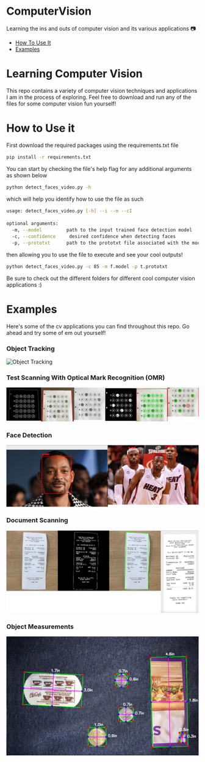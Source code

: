 # ComputerVision
Learning the ins and outs of computer vision and its various applications 📷

 - [How To Use It](https://github.com/ahmadtc1/ComputerVision#how-to-use-it)
 - [Examples](https://github.com/ahmadtc1/ComputerVision#examples)

# Learning Computer Vision
This repo contains a variety of computer vision techniques and applications I am in the process of exploring. Feel free to download and run any of the files for some computer vision fun yourself!

# How to Use it
First download the required packages using the requirements.txt file
```bash
pip install -r requirements.txt
```

You can start by checking the file's help flag for any additional arguments as shown below

```bash
python detect_faces_video.py -h
```
which will help you identify how to use the file as such
```bash
usage: detect_faces_video.py [-h] --i --m --cI

optional arguments:
  -m, --model         path to the input trained face detection model
  -c, --confidence     desired confidence when detecting faces
  -p, --prototxt      path to the prototxt file associated with the model
```

then allowing you to use the file to execute and see your cool outputs!
```bash
python detect_faces_video.py -c 85 -m f.model -p t.prototxt
```

Be sure to check out the different folders for different cool computer vision applications :)

# Examples
Here's some of the cv applications you can find throughout this repo. Go ahead and try some of em out yourself!

### Object Tracking
![Object Tracking](/img/objectTracking.gif)

### Test Scanning With Optical Mark Recognition (OMR)
![Optical Mark Recognition](/img/omr.jpg)

### Face Detection
![Face Detection](/img/face_detection.jpg)

### Document Scanning 
![Document Scanner](/img/document_scanner.jpg)

### Object Measurements
![Object Measurer](/img/object_measurements.jpg)